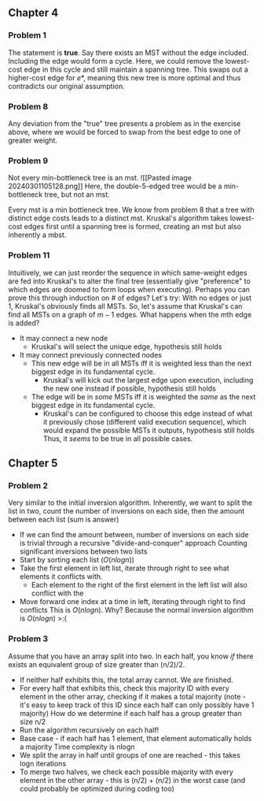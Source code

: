 ## Chapter 4
### Problem 1
The statement is **true**.
Say there exists an MST without the edge included.
Including the edge would form a cycle.
Here, we could remove the lowest-cost edge in this cycle and still maintain a spanning tree.
This swaps out a higher-cost edge for $e*$, meaning this new tree is more optimal and thus contradicts our original assumption.

### Problem 8
Any deviation from the "true" tree presents a problem as in the exercise above, where we would be forced to swap from the best edge to one of greater weight.

### Problem 9
Not every min-bottleneck tree is an mst. ![[Pasted image 20240301105128.png]]
Here, the double-5-edged tree would be a min-bottleneck tree, but not an mst.

Every mst is a min bottleneck tree. 
We know from problem 8 that a tree with distinct edge costs leads to a distinct mst.
Kruskal's algorithm takes lowest-cost edges first until a spanning tree is formed, creating an mst but also inherently a mbst.

### Problem 11
Intuitively, we can just reorder the sequence in which same-weight edges are fed into Kruskal's to alter the final tree (essentially give "preference" to which edges are doomed to form loops when executing).
Perhaps you can prove this through induction on # of edges? Let's try:
With no edges or just 1, Kruskal's obviously finds all MSTs.
So, let's assume that Kruskal's can find all MSTs on a graph of $m-1$ edges.
What happens when the $m$th edge is added?
- It may connect a new node 
	- Kruskal's will select the unique edge, hypothesis still holds
- It may connect previously connected nodes 
	- This new edge will be in all MSTs iff it is weighted less than the next biggest edge in its fundamental cycle. 
		- Kruskal's will kick out the largest edge upon execution, including the new one instead if possible, hypothesis still holds
	- The edge will be in *some* MSTs iff it is weighted the *same* as the next biggest edge in its fundamental cycle.
		- Kruskal's can be configured to choose this edge instead of what it previously chose (different valid execution sequence), which would expand the possible MSTs it outputs, hypothesis still holds
Thus, it *seems* to be true in all possible cases.

## Chapter 5
### Problem 2
Very similar to the initial inversion algorithm.
Inherently, we want to split the list in two, count the number of inversions on each side, then the amount between each list (sum is answer)
- If we can find the amount between, number of inversions on each side is trivial through a recursive "divide-and-conquer" approach
Counting significant inversions between two lists
- Start by sorting each list ($O(nlogn)$)
- Take the first element in left list, iterate through right to see what elements it conflicts with.
	- Each element to the right of the first element in the left list will also conflict with the 
- Move forward one index at a time in left, iterating through right to find conflicts
This is $O(nlogn)$. Why? Because the normal inversion algorithm is $O(nlogn)$ >:(

### Problem 3
Assume that you have an array split into two.
In each half, you know *if* there exists an equivalent group of size greater than (n/2)/2.
- If neither half exhibits this, the total array cannot. We are finished.
- For every half that exhibits this, check this majority ID with every element in the other array, checking if it makes a total majority (note - it's easy to keep track of this ID since each half can only possibly have 1 majority)
How do we determine if each half has a group greater than size n/2
- Run the algorithm recursively on each half!
- Base case - if each half has 1 element, that element automatically holds a majority
Time complexity is nlogn
- We split the array in half until groups of one are reached - this takes logn iterations
- To merge two halves, we check each possible majority with every element in the other array - this is (n/2) + (n/2) in the worst case (and could probably be optimized during coding too)

